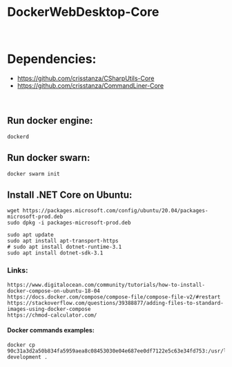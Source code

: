 DockerWebDesktop-Core
=====================

<br>

# Dependencies:

 - https://github.com/crisstanza/CSharpUtils-Core
 - https://github.com/crisstanza/CommandLiner-Core

<br>

## Run docker engine:

	dockerd


## Run docker swarn:

	docker swarm init


## Install .NET Core on Ubuntu:

	wget https://packages.microsoft.com/config/ubuntu/20.04/packages-microsoft-prod.deb
	sudo dpkg -i packages-microsoft-prod.deb

	sudo apt update
	sudo apt install apt-transport-https
	# sudo apt install dotnet-runtime-3.1
	sudo apt install dotnet-sdk-3.1


### Links:

	https://www.digitalocean.com/community/tutorials/how-to-install-docker-compose-on-ubuntu-18-04
	https://docs.docker.com/compose/compose-file/compose-file-v2/#restart
	https://stackoverflow.com/questions/39388877/adding-files-to-standard-images-using-docker-compose
	https://chmod-calculator.com/


#### Docker commands examples:

	docker cp 90c31a3d2a50b834fa5959aea8c08453030e04e687ee0df7122e5c63e34fd753:/usr/local/etc/php/php.ini-development .
